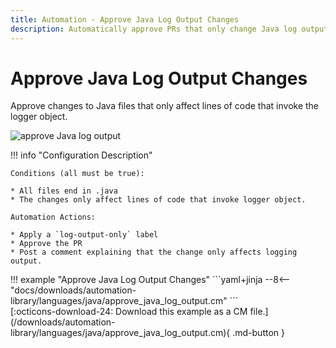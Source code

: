 ```yaml
---
title: Automation - Approve Java Log Output Changes
description: Automatically approve PRs that only change Java log output.
---
```

# Approve Java Log Output Changes

<!-- --8<-- [start:example]-->

Approve changes to Java files that only affect lines of code that invoke the logger object.

![approve Java log output](/automations/languages/approve-log-output.png)


!!! info "Configuration Description"


    Conditions (all must be true):
    
    * All files end in .java
    * The changes only affect lines of code that invoke logger object.
    
    Automation Actions:
    
    * Apply a `log-output-only` label
    * Approve the PR
    * Post a comment explaining that the change only affects logging output.

<div class="automationExample" markdown="1">
!!! example "Approve Java Log Output Changes"
    ```yaml+jinja
    --8<-- "docs/downloads/automation-library/languages/java/approve_java_log_output.cm"
    ```
    <div class="result" markdown>
      <span>
      [:octicons-download-24: Download this example as a CM file.](/downloads/automation-library/languages/java/approve_java_log_output.cm){ .md-button }
      </span>
    </div>
<!-- --8<-- [end:example]-->
